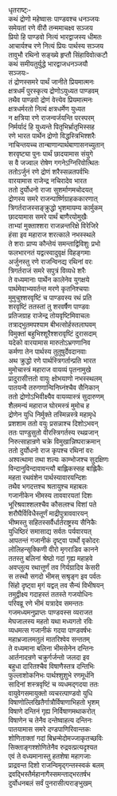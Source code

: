 धृतराष्ट्ः-  
कथं द्रोणो महेष्वासः पाण्डवश्च धनञ्जयः  
समेयतां रणे वीरौ तन्ममाचक्ष्व सञ्जय  
प्रियो हि पाण्डवो नित्यं भारद्वाजस्य धीमतः  
आचार्यश्च रणे नित्यं प्रियः पार्थस्य सञ्जय  
तावुभौ रथिनो सङ्ख्ये हृप्तौ सिंहाविवोत्कटौ  
कथं समीयतुर्युद्धे भारद्वाजधनञ्जयौ  
सञ्जयः-  
तं द्रोणस्समरे पार्थं जानीते प्रियमात्मनः  
क्षत्रधर्मं पुरस्कृत्य द्रोणोऽयुध्यत पाण्डवम्  
तथैव पाण्डवो द्रोणं वेत्त्येव प्रियमात्मनः  
क्षत्रधर्मरतो नित्यं क्षत्रधर्मेण युध्यत  
न क्षत्रिया रणे राजन्वर्जयन्ति परस्परम्  
निर्मर्यादं हि युध्यन्ते पितृभिर्भ्रातृभिस्सह  
रणे भारत पार्थेन द्रोणो विद्धस्त्रिभिश्शरैः  
नाचिन्तयच्च तान्बाणान्पार्थबाणासनच्युतान्  
शरवृष्ट्या पुनः पार्थं छादयामास संयुगे  
स वै जज्वाल रोषेण गगनेऽग्निरिवोत्थितः  
ततोऽर्जुनं रणे द्रोणं शरैस्सन्नतपर्वभिः  
वारयामास राजेन्द्र नचिरादेव भारत  
ततो दुर्योधनो राजा सुशर्माणमचोदयत्  
द्रोणस्य समरे राजन्पार्ष्णिग्राहककारणात्  
त्रिगर्तराजस्सङ्क्रुद्धो भृशमायम्य कार्मुकम्  
छादयामास समरे पार्थं बाणैरयोमुखैः  
ताभ्यां मुक्ताश्शरा राजन्नन्तरिक्षे विरेजिरे  
हंसा इव महाराज शरत्काले नभस्स्थले  
ते शराः प्राप्य कौन्तेयं समन्ताद्विविशुः प्रभो  
फलभारनतं यद्वत्स्वादुवृक्षं विहङ्गमाः  
अर्जुनस्तु रणे राजन्विनद्य रथिनां वरः  
त्रिगर्तराजं समरे सपुत्रं विव्यधे शरैः  
ते वध्यमानाः पार्थेन कालेनेव युगक्षये  
पार्थमेवाभ्यवर्तन्त मरणे कृतनिश्चयाः  
मुमुचुश्शरवृष्टिं च पाण्डवस्य रथं प्रति  
शरवृष्टिं ततस्तां तु शरवर्षैण पाण्डवः  
प्रतिजग्राह राजेन्द्र तोयवृष्टिमिवाचलः  
तत्राद्भुतमपश्याम बीभत्सोर्हस्तलाघवम्  
विमुक्तां बहुभिश्शूरैश्शरावृष्टिं दुरासदाम्  
यदेको वारयामास मारुतोऽभ्रगणानिव  
कर्मणा तेन पार्थस्य तुतुषुर्देवदानवाः  
अथ क्रुद्धो रणे पार्थस्त्रिगर्तान्प्रति भारत  
मुमोचास्त्रं महाराज वायव्यं पृतनामुखे  
प्रादुरासीत्ततो वायुः क्षोभयाणो नभस्स्थलम्  
पातयन्वै तरुगणान्विनिघ्नंश्चैव सैनिकान्  
ततो द्रोणोऽभिवीक्ष्यैव वायव्यास्त्रं सुदारुणम्  
शैलमन्यं महाराज घोरमस्त्रं मुमोच ह  
द्रोणेन युधि निर्मुक्ते तस्मिन्नस्त्रे महामृधे  
प्रशशाम ततो वयुः प्रसन्नाश्च दिशोऽभवन्  
ततः पाण्डुसुतो वीरस्त्रिगर्तस्य रथव्रजान्  
निरुत्साहान्रणे चक्रे विमुखान्निष्पराक्रमान्  
ततो दुर्योधनो राज कृपश्च रथिनां वरः  
अश्वत्थामा तथा शल्यः काम्भोजश्च सुदक्षिणः  
विन्दानुविन्दावावन्त्यौ बाह्लिकस्सह बाह्लिकैः  
महता रथवंशेन पार्थस्यावारयन्दिशः  
तथैव भगदत्तश्च श्रतायुश्च महाबलः  
गजानीकेन भीमस्य ताववारयतां दिशः  
भूरिश्रवाश्शलश्चैव कौसलश्च विशां पते  
शरौघैर्विविधैस्तूर्णं माद्रीपुत्राववारयन्  
भीष्मस्तु सहितस्सर्वैर्धार्तराष्ट्रस्य सैनिकैः  
युधिष्ठिरं समासाद्य सर्वतः पर्यवारयत्  
आपतन्तं गजानीकं दृष्ट्वा पार्थो वृकोदरः  
लोलिहन्सृक्किणी वीरो मृगराडिव कानने  
ततस्तु बलिनां श्रेष्ठो गदां गृह्य महाहवे  
अवप्लुत्य रथात्तूर्णं तव गिर्यग्रादिव केसरी  
स तस्थौ सगदो भीमस् सश्रृङ्ग इव पर्वतः  
सिंहो दृष्ट्वा मृगं यद्वत् तव सैन्यं विभीषयन्  
तमुद्वीक्ष्य गदाहस्तं ततस्ते गजयोधिनः  
परिवव्रू रणे भीमं यत्रादेव समन्ततः  
गजमध्यमनुप्राप्तः पाण्डवस्स व्यराजत  
मेघजालस्य महतो यथा मध्यगतो रविः  
व्यधमत्स गजानीकं गदया पाण्डवर्षभः  
महाभ्रजालमतुलं मातरिश्वेव सन्ततम्  
ते वध्यमाना बलिना भीमसेनेन दन्तिनः  
आर्तनादन्रणे चक्रुर्गर्जन्तो जलदा इव  
बहुधा दारितश्चैव विषाणैस्तत्र दन्तिभिः  
फुल्लाशोकनिभः पार्थश्शुशुभे रणमूर्धनि  
सादिनां शस्त्रवृष्टिं च व्यधमद्गदया ततः  
वायुवेगसमायुक्तो व्यचरत्पाण्डवो युधि  
विषाणोल्लिखितैर्गात्रौर्विषाणाभिहतो भृशम्  
विषाणे दन्तिनं गृह्य निर्विषाणमथाकरोत्  
विषाणेन च तेनैव दन्तेष्वाहत्य दन्तिनः  
पातयामास समरे दण्डपाणिरिवान्तकः  
शोणिताक्तां गदां बिभ्रन्मेदोमज्जाकृतच्छविः  
सिक्ताङ्गश्शोणितेनैव रुद्रवत्प्रत्यदृश्यत  
एवं ते वध्यमानास्तु हतशेषा महागजाः  
प्राद्रवन्त दिशो राजन्विमृद्गन्तस्स्वकं बलम्  
द्रवद्भिस्तैर्महानागैस्समन्ताद्भरतर्षभ  
दुर्योधनबलं सर्वं पुनरासीत्पराङ्भुखम्  
